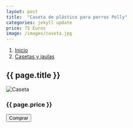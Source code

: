 ```yaml
---
layout: post
title:  "Caseta de plástico para perros Polly"
categories: jekyll update
price: 75 Euros
image: /images/caseta.jpg
---
```


<ol class="breadcrumb">
<li><a href="/">Inicio</a></li>
<li><a href="#">Casetas y jaulas</a></li>
</ol>
<h2>{{ page.title }}</h2>
<img src="{{ page.image }}" alt="Caseta">
<h3>{{ page.price }}</h3>
<button type="button" class="btn btn-default btn-lg">Comprar</button>
	

